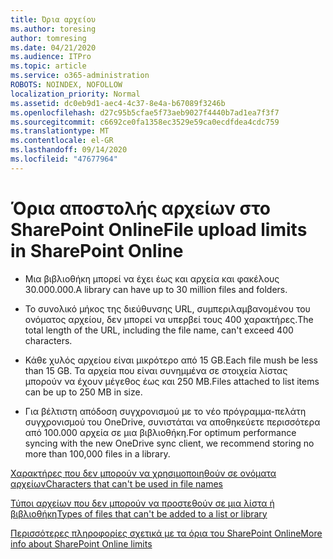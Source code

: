 ```yaml
---
title: Όρια αρχείου
ms.author: toresing
author: tomresing
ms.date: 04/21/2020
ms.audience: ITPro
ms.topic: article
ms.service: o365-administration
ROBOTS: NOINDEX, NOFOLLOW
localization_priority: Normal
ms.assetid: dc0eb9d1-aec4-4c37-8e4a-b67089f3246b
ms.openlocfilehash: d27c95b5cfae5f73aeb9027f4440b7ad1ea7f3f7
ms.sourcegitcommit: c6692ce0fa1358ec3529e59ca0ecdfdea4cdc759
ms.translationtype: MT
ms.contentlocale: el-GR
ms.lasthandoff: 09/14/2020
ms.locfileid: "47677964"
---
```

# <a name="file-upload-limits-in-sharepoint-online"></a><span data-ttu-id="1a3fa-102">Όρια αποστολής αρχείων στο SharePoint Online</span><span class="sxs-lookup"><span data-stu-id="1a3fa-102">File upload limits in SharePoint Online</span></span>

- <span data-ttu-id="1a3fa-103">Μια βιβλιοθήκη μπορεί να έχει έως και αρχεία και φακέλους 30.000.000.</span><span class="sxs-lookup"><span data-stu-id="1a3fa-103">A library can have up to 30 million files and folders.</span></span>
    
- <span data-ttu-id="1a3fa-104">Το συνολικό μήκος της διεύθυνσης URL, συμπεριλαμβανομένου του ονόματος αρχείου, δεν μπορεί να υπερβεί τους 400 χαρακτήρες.</span><span class="sxs-lookup"><span data-stu-id="1a3fa-104">The total length of the URL, including the file name, can't exceed 400 characters.</span></span>
    
- <span data-ttu-id="1a3fa-105">Κάθε χυλός αρχείου είναι μικρότερο από 15 GB.</span><span class="sxs-lookup"><span data-stu-id="1a3fa-105">Each file mush be less than 15 GB.</span></span> <span data-ttu-id="1a3fa-106">Τα αρχεία που είναι συνημμένα σε στοιχεία λίστας μπορούν να έχουν μέγεθος έως και 250 MB.</span><span class="sxs-lookup"><span data-stu-id="1a3fa-106">Files attached to list items can be up to 250 MB in size.</span></span>
    
- <span data-ttu-id="1a3fa-107">Για βέλτιστη απόδοση συγχρονισμού με το νέο πρόγραμμα-πελάτη συγχρονισμού του OneDrive, συνιστάται να αποθηκεύετε περισσότερα από 100.000 αρχεία σε μια βιβλιοθήκη.</span><span class="sxs-lookup"><span data-stu-id="1a3fa-107">For optimum performance syncing with the new OneDrive sync client, we recommend storing no more than 100,000 files in a library.</span></span> 
    
[<span data-ttu-id="1a3fa-108">Χαρακτήρες που δεν μπορούν να χρησιμοποιηθούν σε ονόματα αρχείων</span><span class="sxs-lookup"><span data-stu-id="1a3fa-108">Characters that can't be used in file names</span></span>](https://go.microsoft.com/fwlink/?linkid=866430)
  
[<span data-ttu-id="1a3fa-109">Τύποι αρχείων που δεν μπορούν να προστεθούν σε μια λίστα ή βιβλιοθήκη</span><span class="sxs-lookup"><span data-stu-id="1a3fa-109">Types of files that can't be added to a list or library</span></span>](https://go.microsoft.com/fwlink/?linkid=273757)
  
[<span data-ttu-id="1a3fa-110">Περισσότερες πληροφορίες σχετικά με τα όρια του SharePoint Online</span><span class="sxs-lookup"><span data-stu-id="1a3fa-110">More info about SharePoint Online limits</span></span>](https://go.microsoft.com/fwlink/?linkid=271273)
  

